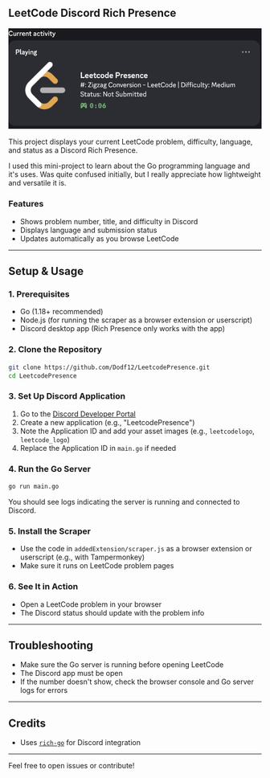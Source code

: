 ## LeetCode Discord Rich Presence

![Screenshot](https://github.com/Dodf12/LeetcodePresence/blob/main/screenshot.png)

This project displays your current LeetCode problem, difficulty, language, and status as a Discord Rich Presence.

I used this mini-project to learn about the Go programming language and it's uses.
Was quite confused initially, but I really appreciate how lightweight and versatile it is.

### Features
- Shows problem number, title, and difficulty in Discord
- Displays language and submission status
- Updates automatically as you browse LeetCode

---

## Setup & Usage

### 1. Prerequisites
- Go (1.18+ recommended)
- Node.js (for running the scraper as a browser extension or userscript)
- Discord desktop app (Rich Presence only works with the app)

### 2. Clone the Repository
```sh
git clone https://github.com/Dodf12/LeetcodePresence.git
cd LeetcodePresence
```

### 3. Set Up Discord Application
1. Go to the [Discord Developer Portal](https://discord.com/developers/applications)
2. Create a new application (e.g., "LeetcodePresence")
3. Note the Application ID and add your asset images (e.g., `leetcodelogo`, `leetcode_logo`)
4. Replace the Application ID in `main.go` if needed

### 4. Run the Go Server
```sh
go run main.go
```
You should see logs indicating the server is running and connected to Discord.

### 5. Install the Scraper
- Use the code in `addedExtension/scraper.js` as a browser extension or userscript (e.g., with Tampermonkey)
- Make sure it runs on LeetCode problem pages

### 6. See It in Action
- Open a LeetCode problem in your browser
- The Discord status should update with the problem info

---

## Troubleshooting
- Make sure the Go server is running before opening LeetCode
- The Discord app must be open
- If the number doesn't show, check the browser console and Go server logs for errors

---

## Credits
- Uses [`rich-go`](https://github.com/hugolgst/rich-go) for Discord integration

---

Feel free to open issues or contribute!
